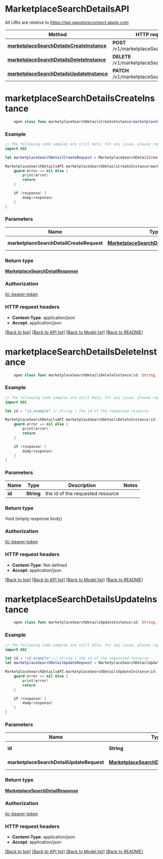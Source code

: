 # MarketplaceSearchDetailsAPI

All URIs are relative to *https://api.appstoreconnect.apple.com*

Method | HTTP request | Description
------------- | ------------- | -------------
[**marketplaceSearchDetailsCreateInstance**](MarketplaceSearchDetailsAPI.md#marketplacesearchdetailscreateinstance) | **POST** /v1/marketplaceSearchDetails | 
[**marketplaceSearchDetailsDeleteInstance**](MarketplaceSearchDetailsAPI.md#marketplacesearchdetailsdeleteinstance) | **DELETE** /v1/marketplaceSearchDetails/{id} | 
[**marketplaceSearchDetailsUpdateInstance**](MarketplaceSearchDetailsAPI.md#marketplacesearchdetailsupdateinstance) | **PATCH** /v1/marketplaceSearchDetails/{id} | 


# **marketplaceSearchDetailsCreateInstance**
```swift
    open class func marketplaceSearchDetailsCreateInstance(marketplaceSearchDetailCreateRequest: MarketplaceSearchDetailCreateRequest, completion: @escaping (_ data: MarketplaceSearchDetailResponse?, _ error: Error?) -> Void)
```



### Example
```swift
// The following code samples are still beta. For any issue, please report via http://github.com/OpenAPITools/openapi-generator/issues/new
import ASC

let marketplaceSearchDetailCreateRequest = MarketplaceSearchDetailCreateRequest(data: MarketplaceSearchDetailCreateRequest_data(type: "type_example", attributes: MarketplaceSearchDetailCreateRequest_data_attributes(catalogUrl: "catalogUrl_example"), relationships: AlternativeDistributionKeyCreateRequest_data_relationships(app: AlternativeDistributionKeyCreateRequest_data_relationships_app(data: AlternativeDistributionKeyCreateRequest_data_relationships_app_data(type: "type_example", id: "id_example"))))) // MarketplaceSearchDetailCreateRequest | MarketplaceSearchDetail representation

MarketplaceSearchDetailsAPI.marketplaceSearchDetailsCreateInstance(marketplaceSearchDetailCreateRequest: marketplaceSearchDetailCreateRequest) { (response, error) in
    guard error == nil else {
        print(error)
        return
    }

    if (response) {
        dump(response)
    }
}
```

### Parameters

Name | Type | Description  | Notes
------------- | ------------- | ------------- | -------------
 **marketplaceSearchDetailCreateRequest** | [**MarketplaceSearchDetailCreateRequest**](MarketplaceSearchDetailCreateRequest.md) | MarketplaceSearchDetail representation | 

### Return type

[**MarketplaceSearchDetailResponse**](MarketplaceSearchDetailResponse.md)

### Authorization

[itc-bearer-token](../README.md#itc-bearer-token)

### HTTP request headers

 - **Content-Type**: application/json
 - **Accept**: application/json

[[Back to top]](#) [[Back to API list]](../README.md#documentation-for-api-endpoints) [[Back to Model list]](../README.md#documentation-for-models) [[Back to README]](../README.md)

# **marketplaceSearchDetailsDeleteInstance**
```swift
    open class func marketplaceSearchDetailsDeleteInstance(id: String, completion: @escaping (_ data: Void?, _ error: Error?) -> Void)
```



### Example
```swift
// The following code samples are still beta. For any issue, please report via http://github.com/OpenAPITools/openapi-generator/issues/new
import ASC

let id = "id_example" // String | the id of the requested resource

MarketplaceSearchDetailsAPI.marketplaceSearchDetailsDeleteInstance(id: id) { (response, error) in
    guard error == nil else {
        print(error)
        return
    }

    if (response) {
        dump(response)
    }
}
```

### Parameters

Name | Type | Description  | Notes
------------- | ------------- | ------------- | -------------
 **id** | **String** | the id of the requested resource | 

### Return type

Void (empty response body)

### Authorization

[itc-bearer-token](../README.md#itc-bearer-token)

### HTTP request headers

 - **Content-Type**: Not defined
 - **Accept**: application/json

[[Back to top]](#) [[Back to API list]](../README.md#documentation-for-api-endpoints) [[Back to Model list]](../README.md#documentation-for-models) [[Back to README]](../README.md)

# **marketplaceSearchDetailsUpdateInstance**
```swift
    open class func marketplaceSearchDetailsUpdateInstance(id: String, marketplaceSearchDetailUpdateRequest: MarketplaceSearchDetailUpdateRequest, completion: @escaping (_ data: MarketplaceSearchDetailResponse?, _ error: Error?) -> Void)
```



### Example
```swift
// The following code samples are still beta. For any issue, please report via http://github.com/OpenAPITools/openapi-generator/issues/new
import ASC

let id = "id_example" // String | the id of the requested resource
let marketplaceSearchDetailUpdateRequest = MarketplaceSearchDetailUpdateRequest(data: MarketplaceSearchDetailUpdateRequest_data(type: "type_example", id: "id_example", attributes: MarketplaceSearchDetail_attributes(catalogUrl: "catalogUrl_example"))) // MarketplaceSearchDetailUpdateRequest | MarketplaceSearchDetail representation

MarketplaceSearchDetailsAPI.marketplaceSearchDetailsUpdateInstance(id: id, marketplaceSearchDetailUpdateRequest: marketplaceSearchDetailUpdateRequest) { (response, error) in
    guard error == nil else {
        print(error)
        return
    }

    if (response) {
        dump(response)
    }
}
```

### Parameters

Name | Type | Description  | Notes
------------- | ------------- | ------------- | -------------
 **id** | **String** | the id of the requested resource | 
 **marketplaceSearchDetailUpdateRequest** | [**MarketplaceSearchDetailUpdateRequest**](MarketplaceSearchDetailUpdateRequest.md) | MarketplaceSearchDetail representation | 

### Return type

[**MarketplaceSearchDetailResponse**](MarketplaceSearchDetailResponse.md)

### Authorization

[itc-bearer-token](../README.md#itc-bearer-token)

### HTTP request headers

 - **Content-Type**: application/json
 - **Accept**: application/json

[[Back to top]](#) [[Back to API list]](../README.md#documentation-for-api-endpoints) [[Back to Model list]](../README.md#documentation-for-models) [[Back to README]](../README.md)

